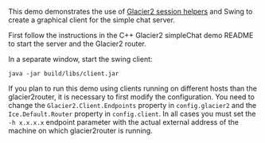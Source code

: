 This demo demonstrates the use of [Glacier2 session helpers][1] and Swing
to create a graphical client for the simple chat server.

First follow the instructions in the C++ Glacier2 simpleChat demo
README to start the server and the Glacier2 router.

In a separate window, start the swing client:

```
java -jar build/libs/client.jar
```

If you plan to run this demo using clients running on different hosts
than the glacier2router, it is necessary to first modify the
configuration. You need to change the `Glacier2.Client.Endpoints`
property in `config.glacier2` and the `Ice.Default.Router` property in
`config.client`. In all cases you must set the `-h x.x.x.x` endpoint
parameter with the actual external address of the machine on which
glacier2router is running.

[1]: https://doc.zeroc.com/ice/3.7/ice-services/glacier2/glacier2-sessionhelper-class
